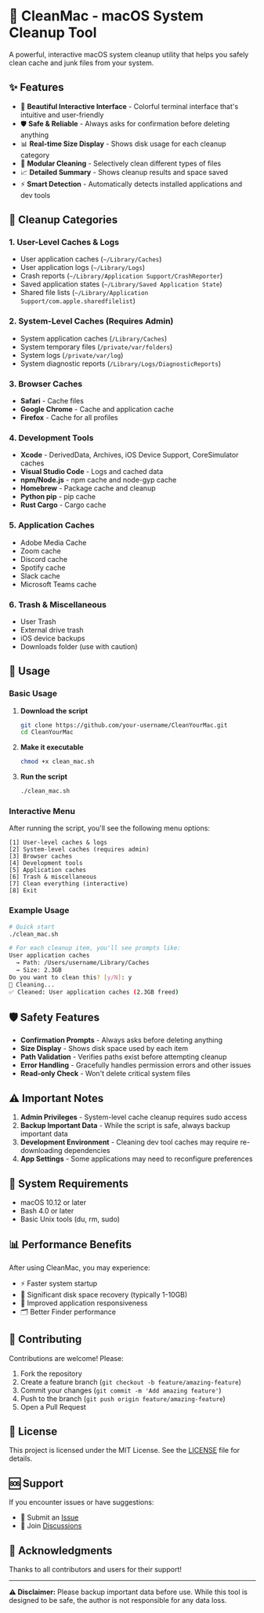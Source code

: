 # 🧼 CleanMac - macOS System Cleanup Tool

A powerful, interactive macOS system cleanup utility that helps you safely clean cache and junk files from your system.

## ✨ Features

- 🎨 **Beautiful Interactive Interface** - Colorful terminal interface that's intuitive and user-friendly
- 🛡️ **Safe & Reliable** - Always asks for confirmation before deleting anything
- 📊 **Real-time Size Display** - Shows disk usage for each cleanup category
- 🎯 **Modular Cleaning** - Selectively clean different types of files
- 📈 **Detailed Summary** - Shows cleanup results and space saved
- ⚡ **Smart Detection** - Automatically detects installed applications and dev tools

## 🧹 Cleanup Categories

### 1. User-Level Caches & Logs
- User application caches (`~/Library/Caches`)
- User application logs (`~/Library/Logs`)
- Crash reports (`~/Library/Application Support/CrashReporter`)
- Saved application states (`~/Library/Saved Application State`)
- Shared file lists (`~/Library/Application Support/com.apple.sharedfilelist`)

### 2. System-Level Caches (Requires Admin)
- System application caches (`/Library/Caches`)
- System temporary files (`/private/var/folders`)
- System logs (`/private/var/log`)
- System diagnostic reports (`/Library/Logs/DiagnosticReports`)

### 3. Browser Caches
- **Safari** - Cache files
- **Google Chrome** - Cache and application cache
- **Firefox** - Cache for all profiles

### 4. Development Tools
- **Xcode** - DerivedData, Archives, iOS Device Support, CoreSimulator caches
- **Visual Studio Code** - Logs and cached data
- **npm/Node.js** - npm cache and node-gyp cache
- **Homebrew** - Package cache and cleanup
- **Python pip** - pip cache
- **Rust Cargo** - Cargo cache

### 5. Application Caches
- Adobe Media Cache
- Zoom cache
- Discord cache
- Spotify cache
- Slack cache
- Microsoft Teams cache

### 6. Trash & Miscellaneous
- User Trash
- External drive trash
- iOS device backups
- Downloads folder (use with caution)

## 🚀 Usage

### Basic Usage

1. **Download the script**
   ```bash
   git clone https://github.com/your-username/CleanYourMac.git
   cd CleanYourMac
   ```

2. **Make it executable**
   ```bash
   chmod +x clean_mac.sh
   ```

3. **Run the script**
   ```bash
   ./clean_mac.sh
   ```

### Interactive Menu

After running the script, you'll see the following menu options:

```
[1] User-level caches & logs
[2] System-level caches (requires admin)
[3] Browser caches
[4] Development tools
[5] Application caches
[6] Trash & miscellaneous
[7] Clean everything (interactive)
[8] Exit
```

### Example Usage

```bash
# Quick start
./clean_mac.sh

# For each cleanup item, you'll see prompts like:
User application caches
  → Path: /Users/username/Library/Caches
  → Size: 2.3GB
Do you want to clean this? [y/N]: y
🧹 Cleaning...
✅ Cleaned: User application caches (2.3GB freed)
```

## 🛡️ Safety Features

- **Confirmation Prompts** - Always asks before deleting anything
- **Size Display** - Shows disk space used by each item
- **Path Validation** - Verifies paths exist before attempting cleanup
- **Error Handling** - Gracefully handles permission errors and other issues
- **Read-only Check** - Won't delete critical system files

## ⚠️ Important Notes

1. **Admin Privileges** - System-level cache cleanup requires sudo access
2. **Backup Important Data** - While the script is safe, always backup important data
3. **Development Environment** - Cleaning dev tool caches may require re-downloading dependencies
4. **App Settings** - Some applications may need to reconfigure preferences

## 🔧 System Requirements

- macOS 10.12 or later
- Bash 4.0 or later
- Basic Unix tools (du, rm, sudo)

## 📊 Performance Benefits

After using CleanMac, you may experience:

- ⚡ Faster system startup
- 💾 Significant disk space recovery (typically 1-10GB)
- 🔄 Improved application responsiveness
- 🗂️ Better Finder performance

## 🤝 Contributing

Contributions are welcome! Please:

1. Fork the repository
2. Create a feature branch (`git checkout -b feature/amazing-feature`)
3. Commit your changes (`git commit -m 'Add amazing feature'`)
4. Push to the branch (`git push origin feature/amazing-feature`)
5. Open a Pull Request

## 📝 License

This project is licensed under the MIT License. See the [LICENSE](LICENSE) file for details.

## 🆘 Support

If you encounter issues or have suggestions:

- 📧 Submit an [Issue](https://github.com/your-username/CleanYourMac/issues)
- 💬 Join [Discussions](https://github.com/your-username/CleanYourMac/discussions)

## 🎉 Acknowledgments

Thanks to all contributors and users for their support!

---

**⚠️ Disclaimer:** Please backup important data before use. While this tool is designed to be safe, the author is not responsible for any data loss.